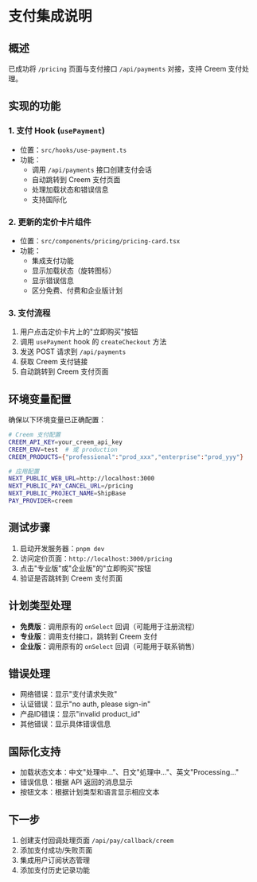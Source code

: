 # 支付集成说明

## 概述

已成功将 `/pricing` 页面与支付接口 `/api/payments` 对接，支持 Creem 支付处理。

## 实现的功能

### 1. 支付 Hook (`usePayment`)
- 位置：`src/hooks/use-payment.ts`
- 功能：
  - 调用 `/api/payments` 接口创建支付会话
  - 自动跳转到 Creem 支付页面
  - 处理加载状态和错误信息
  - 支持国际化

### 2. 更新的定价卡片组件
- 位置：`src/components/pricing/pricing-card.tsx`
- 功能：
  - 集成支付功能
  - 显示加载状态（旋转图标）
  - 显示错误信息
  - 区分免费、付费和企业版计划

### 3. 支付流程
1. 用户点击定价卡片上的"立即购买"按钮
2. 调用 `usePayment` hook 的 `createCheckout` 方法
3. 发送 POST 请求到 `/api/payments`
4. 获取 Creem 支付链接
5. 自动跳转到 Creem 支付页面

## 环境变量配置

确保以下环境变量已正确配置：

```bash
# Creem 支付配置
CREEM_API_KEY=your_creem_api_key
CREEM_ENV=test  # 或 production
CREEM_PRODUCTS={"professional":"prod_xxx","enterprise":"prod_yyy"}

# 应用配置
NEXT_PUBLIC_WEB_URL=http://localhost:3000
NEXT_PUBLIC_PAY_CANCEL_URL=/pricing
NEXT_PUBLIC_PROJECT_NAME=ShipBase
PAY_PROVIDER=creem
```

## 测试步骤

1. 启动开发服务器：`pnpm dev`
2. 访问定价页面：`http://localhost:3000/pricing`
3. 点击"专业版"或"企业版"的"立即购买"按钮
4. 验证是否跳转到 Creem 支付页面

## 计划类型处理

- **免费版**：调用原有的 `onSelect` 回调（可能用于注册流程）
- **专业版**：调用支付接口，跳转到 Creem 支付
- **企业版**：调用原有的 `onSelect` 回调（可能用于联系销售）

## 错误处理

- 网络错误：显示"支付请求失败"
- 认证错误：显示"no auth, please sign-in"
- 产品ID错误：显示"invalid product_id"
- 其他错误：显示具体错误信息

## 国际化支持

- 加载状态文本：中文"处理中..."、日文"処理中..."、英文"Processing..."
- 错误信息：根据 API 返回的消息显示
- 按钮文本：根据计划类型和语言显示相应文本

## 下一步

1. 创建支付回调处理页面 `/api/pay/callback/creem`
2. 添加支付成功/失败页面
3. 集成用户订阅状态管理
4. 添加支付历史记录功能
